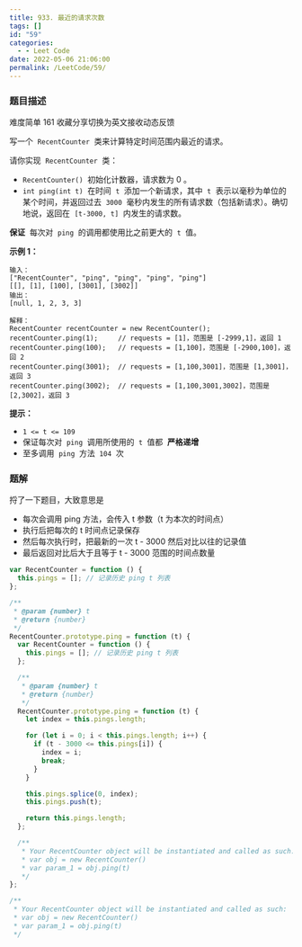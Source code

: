 ```yaml
---
title: 933. 最近的请求次数
tags: []
id: "59"
categories:
  - - Leet Code
date: 2022-05-06 21:06:00
permalink: /LeetCode/59/
---
```


### 题目描述

难度简单 161 收藏分享切换为英文接收动态反馈

写一个  `RecentCounter`  类来计算特定时间范围内最近的请求。

请你实现  `RecentCounter`  类：

- `RecentCounter()`  初始化计数器，请求数为 0 。
- `int ping(int t)`  在时间  `t`  添加一个新请求，其中  `t`  表示以毫秒为单位的某个时间，并返回过去  `3000`  毫秒内发生的所有请求数（包括新请求）。确切地说，返回在  `[t-3000, t]`  内发生的请求数。

**保证**  每次对  `ping`  的调用都使用比之前更大的  `t`  值。

**示例 1：**

```
输入：
["RecentCounter", "ping", "ping", "ping", "ping"]
[[], [1], [100], [3001], [3002]]
输出：
[null, 1, 2, 3, 3]

解释：
RecentCounter recentCounter = new RecentCounter();
recentCounter.ping(1);     // requests = [1]，范围是 [-2999,1]，返回 1
recentCounter.ping(100);   // requests = [1,100]，范围是 [-2900,100]，返回 2
recentCounter.ping(3001);  // requests = [1,100,3001]，范围是 [1,3001]，返回 3
recentCounter.ping(3002);  // requests = [1,100,3001,3002]，范围是 [2,3002]，返回 3

```

<!--more-->

**提示：**

- `1 <= t <= 109`
- 保证每次对  `ping`  调用所使用的  `t`  值都  **严格递增**
- 至多调用  `ping`  方法  `104`  次

### 题解

捋了一下题目，大致意思是

- 每次会调用 ping 方法，会传入 t 参数（t 为本次的时间点）
- 执行后把每次的 t 时间点记录保存
- 然后每次执行时，把最新的一次 t - 3000 然后对比以往的记录值
- 最后返回对比后大于且等于 t - 3000 范围的时间点数量

```jsx
var RecentCounter = function () {
  this.pings = []; // 记录历史 ping t 列表
};

/**
 * @param {number} t
 * @return {number}
 */
RecentCounter.prototype.ping = function (t) {
  var RecentCounter = function () {
    this.pings = []; // 记录历史 ping t 列表
  };

  /**
   * @param {number} t
   * @return {number}
   */
  RecentCounter.prototype.ping = function (t) {
    let index = this.pings.length;

    for (let i = 0; i < this.pings.length; i++) {
      if (t - 3000 <= this.pings[i]) {
        index = i;
        break;
      }
    }

    this.pings.splice(0, index);
    this.pings.push(t);

    return this.pings.length;
  };

  /**
   * Your RecentCounter object will be instantiated and called as such:
   * var obj = new RecentCounter()
   * var param_1 = obj.ping(t)
   */
};

/**
 * Your RecentCounter object will be instantiated and called as such:
 * var obj = new RecentCounter()
 * var param_1 = obj.ping(t)
 */
```
